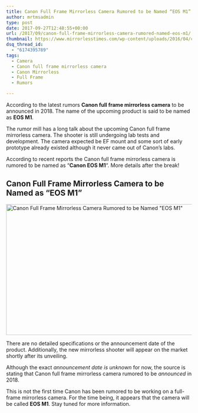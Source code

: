 ```yaml
---
title: Canon Full Frame Mirrorless Camera Rumored to be Named “EOS M1”
author: mrtmsadmin
type: post
date: 2017-09-27T12:48:55+00:00
url: /2017/09/canon-full-frame-mirrorless-camera-rumored-named-eos-m1/
thumbnail: https://www.mirrorlesstimes.com/wp-content/uploads/2016/04/canon-full-frame-mirrorless-camera-rumors.jpg
dsq_thread_id:
  - "6174395789"
tags:
  - Camera
  - Canon full frame mirrorless camera
  - Canon Mirrorless
  - Full Frame
  - Rumors

---
```

According to the latest rumors **Canon full frame mirrorless camera** to be announced in 2018. The name of the upcoming product is said to be named as **EOS M1**.

The rumor mill has a long talk about the upcoming Canon full frame mirrorless camera. The shooter is still undergoing lab tests and development. The camera expected be EF mount and some sort of early prototype already existed although it never came out of Canon’s labs.

According to recent reports the Canon full frame mirrorless camera is rumored to be named as &#8220;**Canon EOS M1**&#8220;. More details after the break!

## Canon Full Frame Mirrorless Camera to be Named as &#8220;EOS M1&#8221;

[<img class="aligncenter wp-image-142 size-full" title="Canon Full Frame Mirrorless Camera Rumored to be Named &quot;EOS M1&quot;" src="https://i0.wp.com/www.mirrorlesstimes.com/wp-content/uploads/2016/04/canon-full-frame-mirrorless-camera-rumors.jpg?resize=600%2C355&#038;ssl=1" alt="Canon Full Frame Mirrorless Camera Rumored to be Named &quot;EOS M1&quot;" width="600" height="355" srcset="https://i0.wp.com/www.mirrorlesstimes.com/wp-content/uploads/2016/04/canon-full-frame-mirrorless-camera-rumors.jpg?w=900&ssl=1 900w, https://i0.wp.com/www.mirrorlesstimes.com/wp-content/uploads/2016/04/canon-full-frame-mirrorless-camera-rumors.jpg?resize=300%2C178&ssl=1 300w, https://i0.wp.com/www.mirrorlesstimes.com/wp-content/uploads/2016/04/canon-full-frame-mirrorless-camera-rumors.jpg?resize=768%2C455&ssl=1 768w" sizes="(max-width: 600px) 100vw, 600px" data-recalc-dims="1" />][1]

There are no detailed specifications or the announcement date of the product. Additionally, the new mirrorless shooter will appear on the market shortly after its unveiling.

Although the exact _announcement date is unknown_ for now, the source is stating that Canon full frame mirrorless camera rumored to be _announced_ in 2018.

This is not the first time Canon has been rumored to be working on a full-frame mirrorless camera. For the time being, it appears that the camera will be called **EOS M1**. Stay tuned for more information.

 [1]: https://i0.wp.com/www.mirrorlesstimes.com/wp-content/uploads/2016/04/canon-full-frame-mirrorless-camera-rumors.jpg?ssl=1